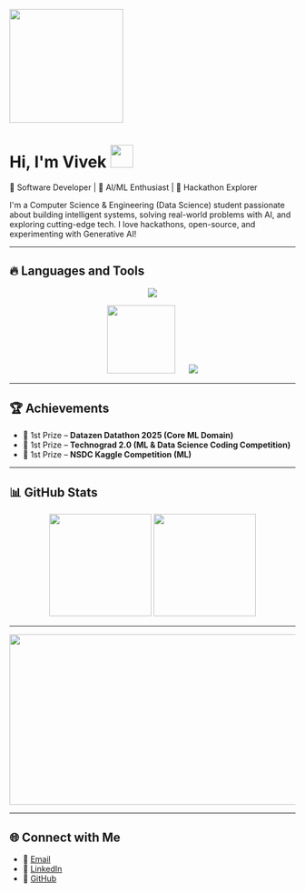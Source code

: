 <p align="left">
  <img src="https://media.giphy.com/media/qgQUggAC3Pfv687qPC/giphy.gif" width="200"/>
</p>

# Hi, I'm Vivek <img src="https://media.giphy.com/media/hvRJCLFzcasrR4ia7z/giphy.gif" width="40">  

🚀 Software Developer | 🤖 AI/ML Enthusiast | 🎯 Hackathon Explorer  

I'm a Computer Science & Engineering (Data Science) student passionate about building intelligent systems, solving real-world problems with AI, and exploring cutting-edge tech. I love hackathons, open-source, and experimenting with Generative AI!  

---

## 🔥 Languages and Tools  

<p align="center">  
  <img src="https://skillicons.dev/icons?i=python,java,js,react,fastapi,flask,pytorch,tensorflow,mongodb,postgresql,docker,git,github,linux" />  
</p>  

<p align="center">  
  <img src="https://upload.wikimedia.org/wikipedia/commons/d/de/AirflowLogo.png" width="120" style="margin-right:20px;"/>  
  <img src="https://upload.wikimedia.org/wikipedia/commons/3/3f/LangChain_logo.png"/>  
</p>  


---

## 🏆 Achievements  
- 🥇 1st Prize – **Datazen Datathon 2025 (Core ML Domain)**  
- 🥇 1st Prize – **Technograd 2.0 (ML & Data Science Coding Competition)**  
- 🥇 1st Prize – **NSDC Kaggle Competition (ML)**  

---

## 📊 GitHub Stats  

<p align="center">
  <img src="https://github-readme-stats.vercel.app/api?username=VivekNair2&show_icons=true&theme=tokyonight" height="180" />
  <img src="https://github-readme-stats.vercel.app/api/top-langs/?username=VivekNair2&layout=compact&theme=tokyonight" height="180" />
</p>  

---

<p align="center">  
  <img src="https://media.giphy.com/media/L1R1tvI9svkIWwpVYr/giphy.gif" width="600" height="300"/>  
</p>  

---

## 🌐 Connect with Me  
- 📧 [Email](mailto:vivekh2004@gmail.com)  
- 💼 [LinkedIn](https://linkedin.com/in/vivek-nair-a7257328a)  
- 🐙 [GitHub](https://github.com/VivekNair2)  
